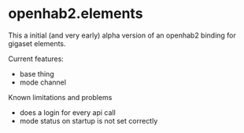 # openhab2.elements
This a initial (and very early) alpha version of an openhab2 binding for gigaset elements.

Current features:
- base thing
- mode channel

Known limitations and problems
- does a login for every api call
- mode status on startup is not set correctly

